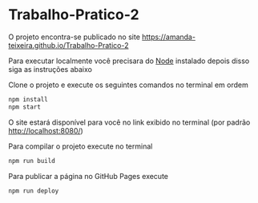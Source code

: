 # Trabalho-Pratico-2

O projeto encontra-se publicado no site <https://amanda-teixeira.github.io/Trabalho-Pratico-2>

Para executar localmente você precisara do [Node](https://nodejs.org/en/download) instalado depois disso siga as instruções abaixo

Clone o projeto e execute os seguintes comandos no terminal em ordem

```sh
npm install
npm start
```

O site estará disponível para você no link exibido no terminal (por padrão <http://localhost:8080/>)

Para compilar o projeto execute no terminal

```sh
npm run build
```

Para publicar a página no GitHub Pages execute

```sh
npm run deploy
```
